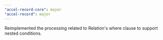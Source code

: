 ```yaml
---
"accel-record-core": major
"accel-record": major
---
```


Reimplemented the processing related to Relation's where clause to support nested conditions.
